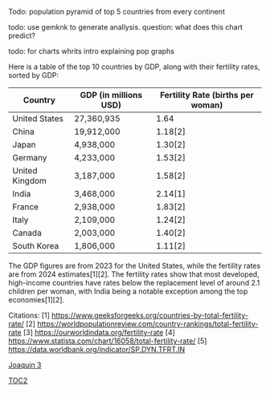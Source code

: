 Todo: population pyramid of top 5 countries from every continent

todo: use gemknk to generate anallysis. question: what does this chart predict? 

todo: for charts whrits intro explaining pop graphs


Here is a table of the top 10 countries by GDP, along with their fertility rates, sorted by GDP:

| Country | GDP (in millions USD) | Fertility Rate (births per woman) |
|---------|------------------------|-----------------------------------|
| United States | 27,360,935 | 1.64 |
| China | 19,912,000 | 1.18[2] |
| Japan | 4,938,000 | 1.30[2] |
| Germany | 4,233,000 | 1.53[2] |
| United Kingdom | 3,187,000 | 1.58[2] |
| India | 3,468,000 | 2.14[1] |
| France | 2,938,000 | 1.83[2] |
| Italy | 2,109,000 | 1.24[2] |
| Canada | 2,003,000 | 1.40[2] |
| South Korea | 1,806,000 | 1.11[2] |

The GDP figures are from 2023 for the United States, while the fertility rates are from 2024 estimates[1][2]. The fertility rates show that most developed, high-income countries have rates below the replacement level of around 2.1 children per woman, with India being a notable exception among the top economies[1][2].

Citations:
[1] https://www.geeksforgeeks.org/countries-by-total-fertility-rate/
[2] https://worldpopulationreview.com/country-rankings/total-fertility-rate
[3] https://ourworldindata.org/fertility-rate
[4] https://www.statista.com/chart/16058/total-fertility-rate/
[5] https://data.worldbank.org/indicator/SP.DYN.TFRT.IN


[Joaquin 3](https://pebreo.github.io/endgame/joaquin-part3.html)

[TOC2](https://pebreo.github.io/midgame)

